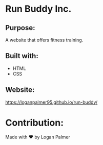 # Run Buddy Inc.

## Purpose:
A website that offers fitness training.

## Built with:
* HTML
* CSS

## Website:
https://loganpalmer95.github.io/run-buddy/

# Contribution:
Made with ❤️ by Logan Palmer

